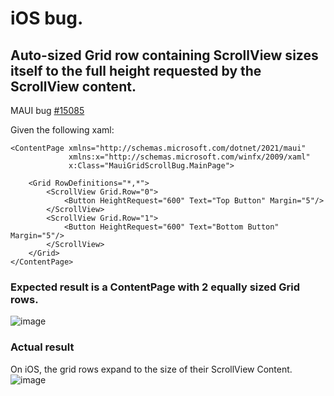 # iOS bug. 

## Auto-sized Grid row containing ScrollView sizes itself to the full height requested by the ScrollView content.
MAUI bug [#15085](https://github.com/dotnet/maui/issues/15085)

Given the following xaml:
```xaml
<ContentPage xmlns="http://schemas.microsoft.com/dotnet/2021/maui"
             xmlns:x="http://schemas.microsoft.com/winfx/2009/xaml"
             x:Class="MauiGridScrollBug.MainPage">

    <Grid RowDefinitions="*,*">
        <ScrollView Grid.Row="0">
            <Button HeightRequest="600" Text="Top Button" Margin="5"/>
        </ScrollView>
        <ScrollView Grid.Row="1">
            <Button HeightRequest="600" Text="Bottom Button" Margin="5"/>
        </ScrollView>
    </Grid>
</ContentPage>
```
### Expected result is a ContentPage with 2 equally sized Grid rows.  
![image](https://github.com/dotnet/maui/assets/16598898/c83da0bc-caa9-45a7-a0c3-1a96a7f29233)

### Actual result
On iOS, the grid rows expand to the size of their ScrollView Content.
![image](https://github.com/dotnet/maui/assets/16598898/1bb49c47-e295-47ad-bcc4-8d961eb8f493)

